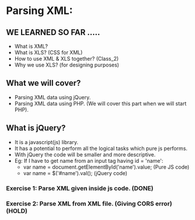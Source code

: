 # Parsing XML:

## WE LEARNED SO FAR .....
- What is XML?
- What is XLS? (CSS for XML)
- How to use XML & XLS together? (Class_2)
- Why we use XLS? (for designing purposes)

## What we will cover?
- Parsing XML data using jQuery.
- Parsing XML data using PHP. (We will cover this part when we will start PHP).

## What is jQuery?
- It is a javascript(js) library. 
- It has a potential to perform all the logical tasks which pure js performs.
- With jQuery the code will be smaller and more descriptive.
- Eg: If I have to get name from an input tag having id = 'name':
   - var name = document.getElementById('name').value; (Pure JS code)
   - var name = $('#name').val(); (jQuery code)

### Exercise 1: Parse XML given inside js code. (DONE)
### Exercise 2: Parse XML from XML file. (Giving CORS error) (HOLD)
